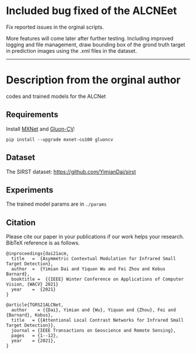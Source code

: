 
# Included bug fixed of the ALCNEet
Fix reported issues in the orginal scripts.

More features will come later after further testing. Including improved logging and file management, draw bounding box of the grond truth target in prediction images using the .xml files in the dataset.


***
# Description from the orginal author

codes and trained models for the ALCNet

## Requirements
 
Install [MXNet](https://mxnet.apache.org/) and [Gluon-CV](https://gluon-cv.mxnet.io/):

```
pip install --upgrade mxnet-cu100 gluoncv
```

## Dataset

The SIRST dataset: <https://github.com/YimianDai/sirst>

## Experiments 

The trained model params are in `./params`

## Citation

Please cite our paper in your publications if our work helps your research. BibTeX reference is as follows.

```
@inproceedings{dai21acm,
  title   =  {Asymmetric Contextual Modulation for Infrared Small Target Detection},
  author  =  {Yimian Dai and Yiquan Wu and Fei Zhou and Kobus Barnard},
  booktitle =  {{IEEE} Winter Conference on Applications of Computer Vision, {WACV} 2021}
  year    =  {2021}
}

@article{TGRS21ALCNet,
  author    = {{Dai}, Yimian and {Wu}, Yiquan and {Zhou}, Fei and {Barnard}, Kobus},
  title   = {{Attentional Local Contrast Networks for Infrared Small Target Detection}},
  journal = {IEEE Transactions on Geoscience and Remote Sensing},
  pages   = {1--12},
  year    = {2021},
}
```
